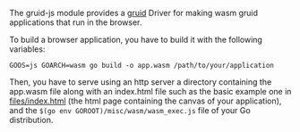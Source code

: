 The gruid-js module provides a [gruid](https://github.com/anaseto/gruid) Driver
for making wasm gruid applications that run in the browser.

To build a browser application, you have to build it with the following
variables:

    GOOS=js GOARCH=wasm go build -o app.wasm /path/to/your/application

Then, you have to serve using an http server a directory containing the
app.wasm file along with an index.html file such as the basic example one in
[files/index.html](files/index.html) (the html page containing the canvas of
your application), and the `$(go env GOROOT)/misc/wasm/wasm_exec.js` file of
your Go distribution.
